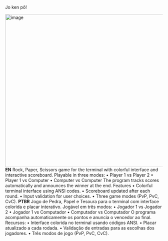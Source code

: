 Jo ken pô!

<img width="1210" height="490" alt="image" src="https://github.com/user-attachments/assets/ebc8e0c5-4a83-495c-bc6f-656c682bfcda" />
<b>EN</b>
Rock, Paper, Scissors game for the terminal with colorful interface and interactive scoreboard. Playable in three modes:
	•	Player 1 vs Player 2
	•	Player 1 vs Computer
	•	Computer vs Computer
The program tracks scores automatically and announces the winner at the end.
Features
	•	Colorful terminal interface using ANSI codes.
	•	Scoreboard updated after each round.
	•	Input validation for user choices.
	•	Three game modes (PvP, PvC, CvC).
<b>PTBR</b>
Jogo de Pedra, Papel e Tesoura para o terminal com interface colorida e placar interativo. Jogável em três modos:
	•	Jogador 1 vs Jogador 2
	•	Jogador 1 vs Computador
	•	Computador vs Computador
O programa acompanha automaticamente os pontos e anuncia o vencedor ao final.
Recursos:
	•	Interface colorida no terminal usando códigos ANSI.
	•	Placar atualizado a cada rodada.
	•	Validação de entradas para as escolhas dos jogadores.
	•	Três modos de jogo (PvP, PvC, CvC).
